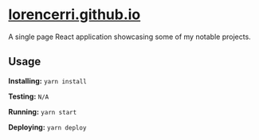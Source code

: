 # [lorencerri.github.io](https://lorencerri.github.io)

A single page React application showcasing some of my notable projects.

## Usage

**Installing:** `yarn install`

**Testing:** `N/A`

**Running:** `yarn start`

**Deploying:** `yarn deploy`
